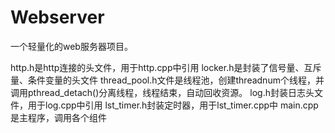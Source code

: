 # Webserver
一个轻量化的web服务器项目。

http.h是http连接的头文件，用于http.cpp中引用
locker.h是封装了信号量、互斥量、条件变量的头文件
thread_pool.h文件是线程池，创建threadnum个线程，并调用pthread_detach()分离线程，线程结束，自动回收资源。
log.h封装日志头文件，用于log.cpp中引用
lst_timer.h封装定时器，用于lst_timer.cpp中
main.cpp是主程序，调用各个组件
